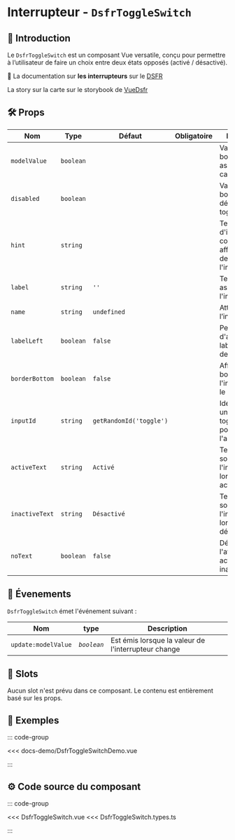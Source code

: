 # Interrupteur - `DsfrToggleSwitch`

## 🌟 Introduction

Le `DsfrToggleSwitch` est un composant Vue versatile, conçu pour permettre à l’utilisateur de faire un choix entre deux états opposés (activé / désactivé).

🏅 La documentation sur **les interrupteurs** sur le [DSFR](https://www.systeme-de-design.gouv.fr/composants-et-modeles/composants/interrupteur)

<VIcon name="vi-file-type-storybook" /> La story sur la carte sur le storybook de [VueDsfr](https://storybook.vue-ds.fr/?path=/docs/composants-dsfrtoggleswitch--docs)

## 🛠️ Props

| Nom            | Type      | Défaut                  | Obligatoire | Description                                                               |
|----------------|-----------|-------------------------|:-----------:|---------------------------------------------------------------------------|
| `modelValue`   | `boolean` |                         |             | Valeur booléenne associée à la case à cocher                              |
| `disabled`     | `boolean` |                         |             | Valeur booléenne pour désactiver le toggle                                |
| `hint`         | `string`  |                         |             | Texte d'information complémentaire affiché en dessous de l'interrupteur   |
| `label`        | `string`  | `''`                    |             | Texte du label associé à l'interrupteur                                   |
| `name`         | `string`  | `undefined`             |             | Attribut `name` de l’input                                                |
| `labelLeft`    | `boolean` | `false`                 |             | Permet d'afficher le label à gauche de l'interrupteur                     |
| `borderBottom` | `boolean` | `false`                 |             | Affiche une bordure sous l'interrupteur et le label                       |
| `inputId`      | `string`  | `getRandomId('toggle')` |             | Identifiant unique pour le toggle. Utilisé pour l'accessibilité.          |
| `activeText`   | `string`  | `Activé`                |             | Texte à afficher sous l'interrupteur lorsqu'il est activé                 |
| `inactiveText` | `string`  | `Désactivé`             |             | Texte à afficher sous l'interrupteur lorsqu'il est désactivé              |
| `noText`       | `boolean`  | `false`                |             | Désactive l'affichage de activeText et inactiveText                       |

## 📡 Évenements

`DsfrToggleSwitch` émet l'événement suivant :

| Nom                  | type         | Description                                                  |
|----------------------|--------------| -------------------------------------------------------------|
| `update:modelValue`  | *`boolean`*  | Est émis lorsque la valeur de l'interrupteur change          |

## 🧩 Slots

Aucun slot n'est prévu dans ce composant. Le contenu est entièrement basé sur les props.

## 📝 Exemples

::: code-group

<Story data-title="Démo" min-h="300px">
  <DsfrToggleSwitchDemo label="Label action interrupteur" />
</Story>

<<< docs-demo/DsfrToggleSwitchDemo.vue

:::

## ⚙️ Code source du composant

::: code-group

<<< DsfrToggleSwitch.vue
<<< DsfrToggleSwitch.types.ts

:::

<script setup lang="ts">
import DsfrToggleSwitchDemo from './docs-demo/DsfrToggleSwitchDemo.vue'
</script>
